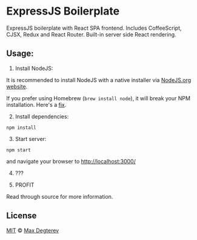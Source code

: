 ExpressJS Boilerplate
=====================

ExpressJS boilerplate with React SPA frontend. Includes CoffeeScript, CJSX, Redux and React Router. Built-in server side React rendering.

## Usage:

1. Install NodeJS:

  It is recommended to install NodeJS with a native installer via [NodeJS.org website](https://nodejs.org/).

  If you prefer using Homebrew (`brew install node`), it will break your NPM installation. Here's a [fix](https://gist.github.com/DanHerbert/9520689).

2. Install dependencies:

  `npm install`

3. Start server:

  `npm start`

  and navigate your browser to [http://localhost:3000/](http://localhost:3000/)

4. ???

5. PROFIT

Read through source for more information.

## License

[MIT](http://opensource.org/licenses/MIT) © [Max Degterev](http://max.degterev.me/)
